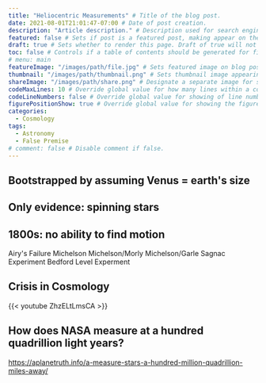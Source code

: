 ```yaml
---
title: "Heliocentric Measurements" # Title of the blog post.
date: 2021-08-01T21:01:47-07:00 # Date of post creation.
description: "Article description." # Description used for search engine.
featured: false # Sets if post is a featured post, making appear on the home page side bar.
draft: true # Sets whether to render this page. Draft of true will not be rendered.
toc: false # Controls if a table of contents should be generated for first-level links automatically.
# menu: main
featureImage: "/images/path/file.jpg" # Sets featured image on blog post.
thumbnail: "/images/path/thumbnail.png" # Sets thumbnail image appearing inside card on homepage.
shareImage: "/images/path/share.png" # Designate a separate image for social media sharing.
codeMaxLines: 10 # Override global value for how many lines within a code block before auto-collapsing.
codeLineNumbers: false # Override global value for showing of line numbers within code block.
figurePositionShow: true # Override global value for showing the figure label.
categories:
  - Cosmology
tags:
  - Astronomy
  - False Premise
# comment: false # Disable comment if false.
---
```


## Bootstrapped by assuming Venus = earth's size

## Only evidence: spinning stars

## 1800s: no ability to find motion

Airy's Failure
Michelson
Michelson/Morly
Michelson/Garle
Sagnac Experiment
Bedford Level Experment

## Crisis in Cosmology

{{< youtube ZhzELtLmsCA >}}

## How does NASA measure at a hundred quadrillion light years?

https://aplanetruth.info/a-measure-stars-a-hundred-million-quadrillion-miles-away/
